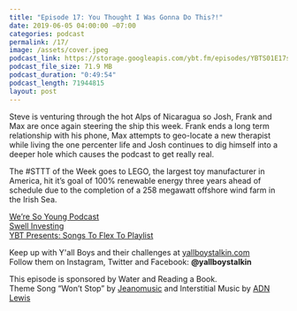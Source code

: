 ```yaml
---
title: "Episode 17: You Thought I Was Gonna Do This?!"
date: 2019-06-05 04:00:00 −07:00
categories: podcast
permalink: /17/
image: /assets/cover.jpeg
podcast_link: https://storage.googleapis.com/ybt.fm/episodes/YBTS01E17s.mp3
podcast_file_size: 71.9 MB
podcast_duration: "0:49:54"
podcast_length: 71944815 
layout: post
---
```


Steve is venturing through the hot Alps of Nicaragua so Josh, Frank and Max are once again steering the ship this week. Frank ends a long term relationship with his phone, Max attempts to geo-locate a new therapist while living the one percenter life and Josh continues to dig himself into a deeper hole which causes the podcast to get really real.

The #STTT of the Week goes to LEGO, the largest toy manufacturer in America, hit it’s goal of 100% renewable energy three years ahead of schedule due to the completion of a 258 megawatt offshore wind farm in the Irish Sea.

[We’re So Young Podcast](https://www.weresoyoungpodcast.com/)
<br>[Swell Investing](https://www.swellinvesting.com/)
<br>[YBT Presents: Songs To Flex To Playlist](https://open.spotify.com/playlist/26LW5GeaehbCI4IYQFaahC?si=Bbmg3sVzRQ2j3khavSde0w)

Keep up with Y'all Boys and their challenges at [yallboystalkin.com](https://yallboystalkin.com)
<br>Follow them on Instagram, Twitter and Facebook: **@yallboystalkin**

This episode is sponsored by Water and Reading a Book.
<br>Theme Song “Won’t Stop” by [Jeanomusic](https://www.jeanomusic.com/) and Interstitial Music by [ADN Lewis](https://www.adnlewis.com/)
